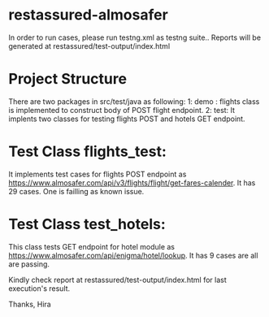 # restassured-almosafer
In order to run cases, please run testng.xml as testng suite..
Reports will be generated at restassured/test-output/index.html
# Project Structure
There are two packages in src/test/java as following:
 1: demo : flights class is implemented to construct body of POST flight endpoint.
 2: test: It implents two classes for testing flights POST and hotels GET endpoint.
# Test Class flights_test:
It implements test cases for flights POST endpoint as https://www.almosafer.com/api/v3/flights/flight/get-fares-calender. It has 29 cases. One is failling as known issue.

# Test Class test_hotels:
This class tests GET endpoint for hotel module as https://www.almosafer.com/api/enigma/hotel/lookup. It has 9 cases are all are passing.

Kindly check report at restassured/test-output/index.html for last execution's result.

Thanks,
Hira
